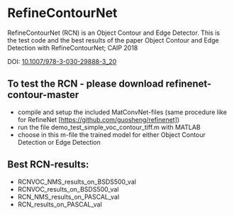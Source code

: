 # RefineContourNet

RefineContourNet (RCN) is an Object Contour and Edge Detector. This is the test code and the best results of the paper Object Contour and Edge Detection with RefineContourNet; CAIP 2018

DOI: [10.1007/978-3-030-29888-3_20](https://arxiv.org/ct?url=https%3A%2F%2Fdx.doi.org%2F10.1007%2F978-3-030-29888-3_20&v=cf61f2c2)

## To test the RCN - please download refinenet-contour-master
* compile and setup the included MatConvNet-files (same procedure like for RefineNet [https://github.com/guosheng/refinenet]) 
* run the file demo_test_simple_voc_contour_tiff.m with MATLAB
* choose in this m-file the trained model for either Object Contour Detection or Edge Detection

## Best RCN-results:
* RCNVOC_NMS_results_on_BSDS500_val 
* RCNVOC_results_on_BSDS500_val 
* RCN_NMS_results_on_PASCAL_val 
* RCN_results_on_PASCAL_val
